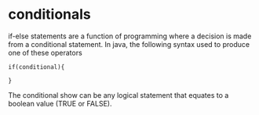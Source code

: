 # conditionals

if-else statements are a function of programming where a decision is made from a conditional statement. In java, the following syntax used to produce one of these operators
```
if(conditional){

}
```
The conditional show can be any logical statement that equates to a boolean value (TRUE or FALSE).
